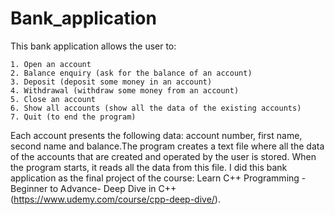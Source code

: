 # Bank_application

This bank application allows the user to:

    1. Open an account
    2. Balance enquiry (ask for the balance of an account)
    3. Deposit (deposit some money in an account)
    4. Withdrawal (withdraw some money from an account)
    5. Close an account
    6. Show all accounts (show all the data of the existing accounts)
    7. Quit (to end the program)

Each account presents the following data: account number, first name, second name and balance.The program creates a text file where all the data of the accounts that are created and operated by the user is stored. When the program starts, it reads all the data from this file.
I did this bank application as the final project of the course: Learn C++ Programming -Beginner to Advance- Deep Dive in C++ (https://www.udemy.com/course/cpp-deep-dive/). 
